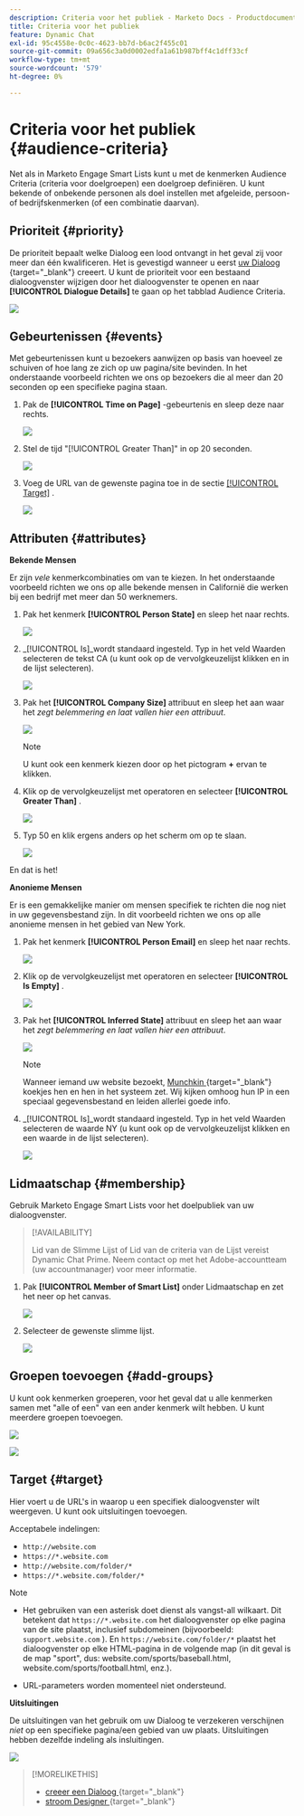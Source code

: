 ```yaml
---
description: Criteria voor het publiek - Marketo Docs - Productdocumentatie
title: Criteria voor het publiek
feature: Dynamic Chat
exl-id: 95c4558e-0c0c-4623-bb7d-b6ac2f455c01
source-git-commit: 09a656c3a0d0002edfa1a61b987bff4c1dff33cf
workflow-type: tm+mt
source-wordcount: '579'
ht-degree: 0%

---
```


# Criteria voor het publiek {#audience-criteria}

Net als in Marketo Engage Smart Lists kunt u met de kenmerken Audience Criteria (criteria voor doelgroepen) een doelgroep definiëren. U kunt bekende of onbekende personen als doel instellen met afgeleide, persoon- of bedrijfskenmerken (of een combinatie daarvan).

## Prioriteit {#priority}

De prioriteit bepaalt welke Dialoog een lood ontvangt in het geval zij voor meer dan één kwalificeren. Het is gevestigd wanneer u eerst [ uw Dialoog ](/help/marketo/product-docs/demand-generation/dynamic-chat/automated-chat/create-a-dialogue.md){target="_blank"} creeert. U kunt de prioriteit voor een bestaand dialoogvenster wijzigen door het dialoogvenster te openen en naar **[!UICONTROL Dialogue Details]** te gaan op het tabblad Audience Criteria.

![](assets/audience-criteria-1.png)

## Gebeurtenissen {#events}

Met gebeurtenissen kunt u bezoekers aanwijzen op basis van hoeveel ze schuiven of hoe lang ze zich op uw pagina/site bevinden. In het onderstaande voorbeeld richten we ons op bezoekers die al meer dan 20 seconden op een specifieke pagina staan.

1. Pak de **[!UICONTROL Time on Page]** -gebeurtenis en sleep deze naar rechts.

   ![](assets/audience-criteria-3.png)

1. Stel de tijd &quot;[!UICONTROL Greater Than]&quot; in op 20 seconden.

   ![](assets/audience-criteria-4.png)

1. Voeg de URL van de gewenste pagina toe in de sectie [[!UICONTROL Target]](#target) .

   ![](assets/audience-criteria-5.png)

## Attributen {#attributes}

**Bekende Mensen**

Er zijn _vele_ kenmerkcombinaties om van te kiezen. In het onderstaande voorbeeld richten we ons op alle bekende mensen in Californië die werken bij een bedrijf met meer dan 50 werknemers.

1. Pak het kenmerk **[!UICONTROL Person State]** en sleep het naar rechts.

   ![](assets/audience-criteria-7.png)

1. _[!UICONTROL Is]_wordt standaard ingesteld. Typ in het veld Waarden selecteren de tekst CA (u kunt ook op de vervolgkeuzelijst klikken en in de lijst selecteren).

   ![](assets/audience-criteria-8.png)

1. Pak het **[!UICONTROL Company Size]** attribuut en sleep het aan waar het _zegt belemmering en laat vallen hier een attribuut_.

   ![](assets/audience-criteria-9.png)

   >[!NOTE]
   >
   >U kunt ook een kenmerk kiezen door op het pictogram **+** ervan te klikken.

1. Klik op de vervolgkeuzelijst met operatoren en selecteer **[!UICONTROL Greater Than]** .

   ![](assets/audience-criteria-10.png)

1. Typ 50 en klik ergens anders op het scherm om op te slaan.

   ![](assets/audience-criteria-11.png)

En dat is het!

**Anonieme Mensen**

Er is een gemakkelijke manier om mensen specifiek te richten die nog niet in uw gegevensbestand zijn. In dit voorbeeld richten we ons op alle anonieme mensen in het gebied van New York.

1. Pak het kenmerk **[!UICONTROL Person Email]** en sleep het naar rechts.

   ![](assets/audience-criteria-12.png)

1. Klik op de vervolgkeuzelijst met operatoren en selecteer **[!UICONTROL Is Empty]** .

   ![](assets/audience-criteria-13.png)

1. Pak het **[!UICONTROL Inferred State]** attribuut en sleep het aan waar het _zegt belemmering en laat vallen hier een attribuut_.

   ![](assets/audience-criteria-14.png)

   >[!NOTE]
   >
   >Wanneer iemand uw website bezoekt, [ Munchkin ](/help/marketo/product-docs/administration/additional-integrations/add-munchkin-tracking-code-to-your-website.md){target="_blank"} koekjes hen en hen in het systeem zet. Wij kijken omhoog hun IP in een speciaal gegevensbestand en leiden allerlei goede info.

1. _[!UICONTROL Is]_wordt standaard ingesteld. Typ in het veld Waarden selecteren de waarde NY (u kunt ook op de vervolgkeuzelijst klikken en een waarde in de lijst selecteren).

   ![](assets/audience-criteria-15.png)

## Lidmaatschap {#membership}

Gebruik Marketo Engage Smart Lists voor het doelpubliek van uw dialoogvenster.

>[!AVAILABILITY]
>
>Lid van de Slimme Lijst of Lid van de criteria van de Lijst vereist Dynamic Chat Prime. Neem contact op met het Adobe-accountteam (uw accountmanager) voor meer informatie.

1. Pak **[!UICONTROL Member of Smart List]** onder Lidmaatschap en zet het neer op het canvas.

   ![](assets/audience-criteria-15a.png)

1. Selecteer de gewenste slimme lijst.

   ![](assets/audience-criteria-15b.png)

## Groepen toevoegen {#add-groups}

U kunt ook kenmerken groeperen, voor het geval dat u alle kenmerken samen met &quot;alle of een&quot; van een ander kenmerk wilt hebben. U kunt meerdere groepen toevoegen.

![](assets/audience-criteria-16.png)

![](assets/audience-criteria-17.png)

## Target {#target}

Hier voert u de URL&#39;s in waarop u een specifiek dialoogvenster wilt weergeven. U kunt ook uitsluitingen toevoegen.

Acceptabele indelingen:

* `http://website.com`
* `https://*.website.com`
* `http://website.com/folder/*`
* `https://*.website.com/folder/*`

>[!NOTE]
>
>* Het gebruiken van een asterisk doet dienst als vangst-all wilkaart. Dit betekent dat `https://*.website.com` het dialoogvenster op elke pagina van de site plaatst, inclusief subdomeinen (bijvoorbeeld: `support.website.com` ). En `https://website.com/folder/*` plaatst het dialoogvenster op elke HTML-pagina in de volgende map (in dit geval is de map &quot;sport&quot;, dus: website.com/sports/baseball.html, website.com/sports/football.html, enz.).
>
>* URL-parameters worden momenteel niet ondersteund.

**Uitsluitingen**

De uitsluitingen van het gebruik om uw Dialoog te verzekeren verschijnen _niet_ op een specifieke pagina/een gebied van uw plaats. Uitsluitingen hebben dezelfde indeling als insluitingen.

![](assets/audience-criteria-18.png)

>[!MORELIKETHIS]
>
>* [ creeer een Dialoog ](/help/marketo/product-docs/demand-generation/dynamic-chat/automated-chat/create-a-dialogue.md){target="_blank"}
>* [ stroom Designer ](/help/marketo/product-docs/demand-generation/dynamic-chat/automated-chat/stream-designer.md){target="_blank"}
